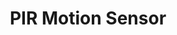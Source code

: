 ---
title: PIR Motion Sensor
type: sensor
desc: A passive infrared sensor is an electronic sensor that measures infrared light radiating from objects in its field of view.
color: "#c0dfe9"
tags:
    - City
    - Agriculture
---